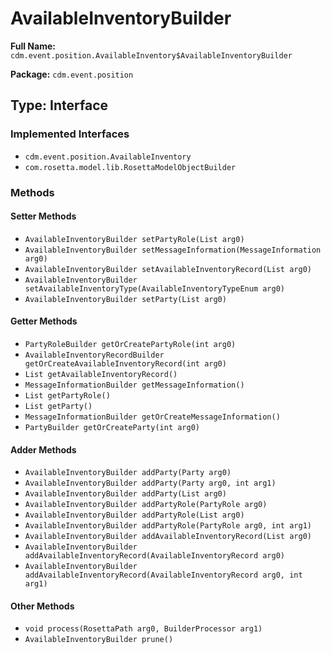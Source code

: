 # AvailableInventoryBuilder

**Full Name:** `cdm.event.position.AvailableInventory$AvailableInventoryBuilder`

**Package:** `cdm.event.position`

## Type: Interface

### Implemented Interfaces

- `cdm.event.position.AvailableInventory`
- `com.rosetta.model.lib.RosettaModelObjectBuilder`

### Methods

#### Setter Methods

- `AvailableInventoryBuilder setPartyRole(List arg0)`
- `AvailableInventoryBuilder setMessageInformation(MessageInformation arg0)`
- `AvailableInventoryBuilder setAvailableInventoryRecord(List arg0)`
- `AvailableInventoryBuilder setAvailableInventoryType(AvailableInventoryTypeEnum arg0)`
- `AvailableInventoryBuilder setParty(List arg0)`

#### Getter Methods

- `PartyRoleBuilder getOrCreatePartyRole(int arg0)`
- `AvailableInventoryRecordBuilder getOrCreateAvailableInventoryRecord(int arg0)`
- `List getAvailableInventoryRecord()`
- `MessageInformationBuilder getMessageInformation()`
- `List getPartyRole()`
- `List getParty()`
- `MessageInformationBuilder getOrCreateMessageInformation()`
- `PartyBuilder getOrCreateParty(int arg0)`

#### Adder Methods

- `AvailableInventoryBuilder addParty(Party arg0)`
- `AvailableInventoryBuilder addParty(Party arg0, int arg1)`
- `AvailableInventoryBuilder addParty(List arg0)`
- `AvailableInventoryBuilder addPartyRole(PartyRole arg0)`
- `AvailableInventoryBuilder addPartyRole(List arg0)`
- `AvailableInventoryBuilder addPartyRole(PartyRole arg0, int arg1)`
- `AvailableInventoryBuilder addAvailableInventoryRecord(List arg0)`
- `AvailableInventoryBuilder addAvailableInventoryRecord(AvailableInventoryRecord arg0)`
- `AvailableInventoryBuilder addAvailableInventoryRecord(AvailableInventoryRecord arg0, int arg1)`

#### Other Methods

- `void process(RosettaPath arg0, BuilderProcessor arg1)`
- `AvailableInventoryBuilder prune()`


